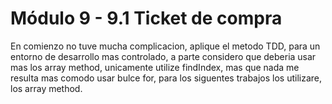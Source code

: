 # Módulo 9 - 9.1 Ticket de compra
En comienzo no tuve mucha complicacion, aplique el metodo TDD, para un entorno de desarrollo mas controlado, a parte considero que deberia usar mas los array method,
unicamente utilize findIndex, mas que nada me resulta mas comodo usar bulce for, para los siguentes trabajos los utilizare, los array method. 

